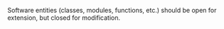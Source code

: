 Software entities (classes, modules, functions, etc.) should be open for extension, but closed for modification.